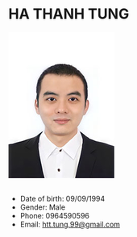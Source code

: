 # HA THANH TUNG
![alt text](https://github.com/gunht/SpringBoot-Bug_report/blob/main/card.jpg?raw=true)
##
- Date of birth: 09/09/1994
- Gender: Male
- Phone: 0964590596
- Email: htt.tung.99@gmail.com
#
